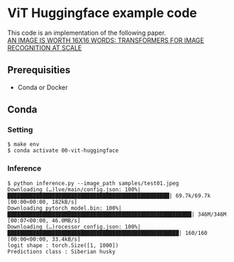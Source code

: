 # ViT Huggingface example code
This code is an implementation of the following paper.  
[AN IMAGE IS WORTH 16X16 WORDS: TRANSFORMERS FOR IMAGE RECOGNITION AT SCALE](https://arxiv.org/pdf/2010.11929.pdf)

## Prerequisities
- Conda or Docker

## Conda
### Setting
```
$ make env
$ conda activate 00-vit-huggingface

```
### Inference
```
$ python inference.py --image_path samples/test01.jpeg
Downloading (…)lve/main/config.json: 100%|███████████████████████████████████████████████████| 69.7k/69.7k [00:00<00:00, 182kB/s]
Downloading pytorch_model.bin: 100%|██████████████████████████████████████████████████████████| 346M/346M [00:07<00:00, 46.0MB/s]
Downloading (…)rocessor_config.json: 100%|██████████████████████████████████████████████████████| 160/160 [00:00<00:00, 33.4kB/s]
logit shape : torch.Size([1, 1000])
Predictions class : Siberian husky
```


